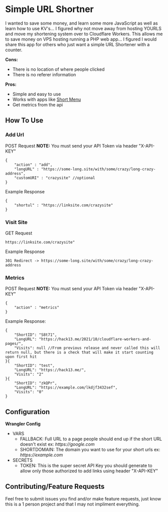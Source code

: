 # Simple URL Shortner 

I wanted to save some money, and learn some more JavaScript as well as learn how to use KV's... I figured why not move away from hosting YOURLS and move my shortening system over to Cloudflare Workers. This allows me to save money on VPS hosting running a PHP web app... I figured I would share this app for others who just want a simple URL Shortener with a counter.

**Cons:**
 - There is no location of where people clicked
 - There is no referer information

**Pros:**
 - Simple and easy to use
 - Works with apps like [Short Menu](https://hack13.link/DS9QH)
 - Get metrics from the api

## How To Use

### Add Url
POST Request **NOTE:** You must send your API Token via header "X-API-KEY"
```json3
{
    "action" : "add",
    "longURL" : "https://some-long.site/with/some/crazy/long-crazy-address",
    "customURI" : "crazysite" //optional
}
```
Example Response
```json3
{
    "shortul" : "https://linksite.com/crazysite"
}
```
### Visit Site
GET Request
```
https://linksite.com/crazysite"
```
Example Response
```
301 Redirect -> https://some-long.site/with/some/crazy/long-crazy-address
```

### Metrics
POST Request **NOTE:** You must send your API Token via header "X-API-KEY"
```json3
{
    "action" : "metrics"
}
```
Example Response:
```json3
{
    "ShortID": "S8t71",
    "LongURL": "https://hack13.me/2021/10/cloudflare-workers-and-pages/",
    "Visits": null //From previous release and never called this will return null, but there is a check that will make it start counting upon first hit
}{
    "ShortID": "test",
    "LongURL": "https://hack13.me/",
    "Visits": "2"
}{
    "ShortID": "zkQPr",
    "LongURL": "https://example.com/lkdjf3432sef",
    "Visits": "0"
}
```

## Configuration

**Wrangler Config**
 - VARS
   - FALLBACK: Full URL to a page people should end up if the short URL doesn't exist ex: _https://google.com_
   - SHORTDOMAIN: The domain you want to use for your short urls ex: _https://example.com_
 - SECRETS
   - TOKEN: This is the super secret API Key you should generate to allow only those authorized to add links using header "X-API-KEY"

## Contributing/Feature Requests

Feel free to submit issues you find and/or make feature requests, just know this is a 1 person project and that I may not impliment everything.
